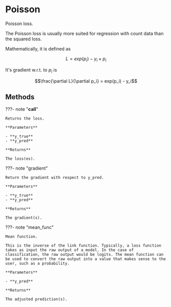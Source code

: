 # Poisson

Poisson loss.

The Poisson loss is usually more suited for regression with count data than the squared loss. 

Mathematically, it is defined as 

$$L = exp(p_i) - y_i \times p_i$$ 

It's gradient w.r.t. to $p_i$ is 

$$\frac{\partial L}{\partial p_i} = exp(p_i) - y_i$$




## Methods

???- note "__call__"

    Returns the loss.

    **Parameters**

    - **y_true**    
    - **y_pred**    
    
    **Returns**

    The loss(es).
    
???- note "gradient"

    Return the gradient with respect to y_pred.

    **Parameters**

    - **y_true**    
    - **y_pred**    
    
    **Returns**

    The gradient(s).
    
???- note "mean_func"

    Mean function.

    This is the inverse of the link function. Typically, a loss function takes as input the raw output of a model. In the case of classification, the raw output would be logits. The mean function can be used to convert the raw output into a value that makes sense to the user, such as a probability.

    **Parameters**

    - **y_pred**    
    
    **Returns**

    The adjusted prediction(s).
    
